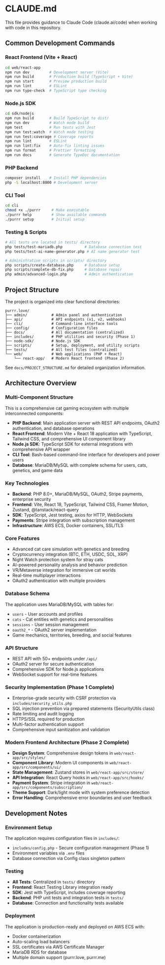 # CLAUDE.md

This file provides guidance to Claude Code (claude.ai/code) when working with code in this repository.

## Common Development Commands

### React Frontend (Vite + React)
```bash
cd web/react-app
npm run dev         # Development server (Vite)
npm run build       # Production build (TypeScript + Vite)
npm run start       # Preview production build
npm run lint        # ESLint
npm run type-check  # TypeScript type checking
```

### Node.js SDK
```bash
cd sdk/nodejs
npm run build       # Build TypeScript to dist/
npm run dev         # Watch mode build
npm test            # Run tests with Jest
npm run test:watch  # Watch mode testing
npm run test:coverage # Coverage reports
npm run lint        # ESLint
npm run lint:fix    # Auto-fix linting issues
npm run format      # Prettier formatting
npm run docs        # Generate TypeDoc documentation
```

### PHP Backend
```bash
composer install    # Install PHP dependencies
php -S localhost:8000 # Development server
```

### CLI Tool
```bash
cd cli
chmod +x ./purrr     # Make executable
./purrr help         # Show available commands
./purrr setup        # Initial setup
```

### Testing & Scripts
```bash
# All tests are located in tests/ directory
php tests/test-mariadb.php          # Database connection test
php tests/test-ai-name-generator.php # AI name generator test

# Administrative scripts in scripts/ directory
php scripts/create-database.php     # Database setup
php scripts/complete-db-fix.php     # Database repair
php admin/advanced-login.php        # Admin authentication
```

## Project Structure

The project is organized into clear functional directories:

```
purrr.love/
├── admin/           # Admin panel and authentication
├── api/             # API endpoints (v1, v2, webhooks)
├── cli/             # Command-line interface tools
├── config/          # Configuration files
├── docs/            # All documentation (centralized)
├── includes/        # PHP utilities and security (Phase 1)
├── node-sdk/        # Node.js SDK
├── scripts/         # Setup, deployment, and utility scripts
├── tests/           # All test files (centralized)
└── web/             # Web applications (PHP + React)
    └── react-app/   # Modern React frontend (Phase 2)
```

See `docs/PROJECT_STRUCTURE.md` for detailed organization information.

## Architecture Overview

### Multi-Component Structure
This is a comprehensive cat gaming ecosystem with multiple interconnected components:

- **PHP Backend**: Main application server with REST API endpoints, OAuth2 authentication, and database operations
- **React Frontend**: Modern Vite + React 18 application with TypeScript, Tailwind CSS, and comprehensive UI component library
- **Node.js SDK**: TypeScript SDK for external integrations with comprehensive API wrapper
- **CLI Tool**: Bash-based command-line interface for developers and power users
- **Database**: MariaDB/MySQL with complete schema for users, cats, genetics, and game data

### Key Technologies
- **Backend**: PHP 8.0+, MariaDB/MySQL, OAuth2, Stripe payments, enterprise security
- **Frontend**: Vite, React 18, TypeScript, Tailwind CSS, Framer Motion, Zustand, @tanstack/react-query
- **SDK**: TypeScript, Jest testing, axios for HTTP, WebSockets
- **Payments**: Stripe integration with subscription management
- **Infrastructure**: AWS ECS, Docker containers, SSL/TLS

### Core Features
- Advanced cat care simulation with genetics and breeding
- Cryptocurrency integration (BTC, ETH, USDC, SOL, XRP)
- Night Watch protection system for stray cats
- AI-powered personality analysis and behavior prediction
- VR/Metaverse integration for immersive cat worlds
- Real-time multiplayer interactions
- OAuth2 authentication with multiple providers

### Database Schema
The application uses MariaDB/MySQL with tables for:
- `users` - User accounts and profiles
- `cats` - Cat entities with genetics and personalities
- `sessions` - User session management
- `oauth2_*` - OAuth2 server implementation
- Game mechanics, territories, breeding, and social features

### API Structure
- REST API with 50+ endpoints under `/api/`
- OAuth2 server for secure authentication
- Comprehensive SDK for Node.js applications
- WebSocket support for real-time features

### Security Implementation (Phase 1 Complete)
- Enterprise-grade security with CSRF protection via `includes/security_utils.php`
- SQL injection prevention via prepared statements (SecurityUtils class)
- Rate limiting and audit logging
- HTTPS/SSL required for production
- Multi-factor authentication support
- Comprehensive input sanitization and validation

### Modern Frontend Architecture (Phase 2 Complete)
- **Design System**: Comprehensive design tokens in `web/react-app/src/styles/`
- **Component Library**: Modern UI components in `web/react-app/src/components/ui/`
- **State Management**: Zustand stores in `web/react-app/src/store/`
- **API Integration**: React Query hooks in `web/react-app/src/hooks/`
- **Payment System**: Stripe integration in `web/react-app/src/components/subscription/`
- **Theme Support**: Dark/light mode with system preference detection
- **Error Handling**: Comprehensive error boundaries and user feedback

## Development Notes

### Environment Setup
The application requires configuration files in `includes/`:
- `includes/config.php` - Secure configuration management (Phase 1)
- Environment variables via `.env` files
- Database connection via Config class singleton pattern

### Testing
- **All Tests**: Centralized in `tests/` directory
- **Frontend**: React Testing Library integration ready
- **SDK**: Jest with TypeScript, includes coverage reporting  
- **Backend**: PHP unit tests and integration tests in `tests/`
- **Database**: Connection and functionality tests available

### Deployment
The application is production-ready and deployed on AWS ECS with:
- Docker containerization
- Auto-scaling load balancers
- SSL certificates via AWS Certificate Manager
- MariaDB RDS for database
- Multiple domain support (purrr.love, purrr.me)